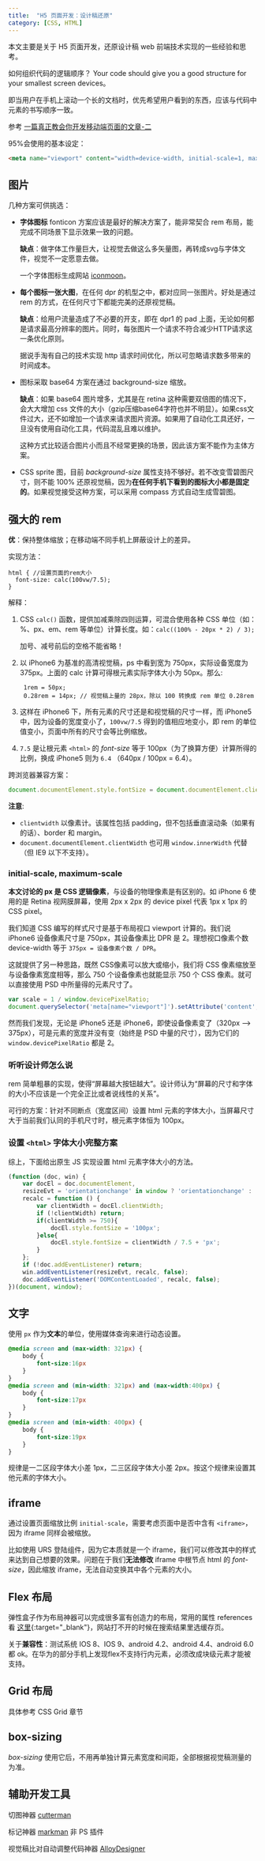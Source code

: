 ```yaml
---
title:  "H5 页面开发：设计稿还原"
category: [CSS, HTML]
---
```

本文主要是关于 H5 页面开发，还原设计稿 web 前端技术实现的一些经验和思考。

如何组织代码的逻辑顺序？ Your code should give you a good structure for your smallest screen devices。

即当用户在手机上滚动一个长的文档时，优先希望用户看到的东西，应该与代码中元素的书写顺序一致。

参考 [一篇真正教会你开发移动端页面的文章-二](http://hcysun.me/2015/10/19/%E4%B8%80%E7%AF%87%E7%9C%9F%E6%AD%A3%E6%95%99%E4%BC%9A%E4%BD%A0%E5%BC%80%E5%8F%91%E7%A7%BB%E5%8A%A8%E7%AB%AF%E9%A1%B5%E9%9D%A2%E7%9A%84%E6%96%87%E7%AB%A0-%E4%BA%8C/)

95%会使用的基本设定：

```html
<meta name="viewport" content="width=device-width, initial-scale=1, maximum-scale=1.0, minimum-scale=1.0, user-scalable=0">
```
<!--more-->

## 图片

几种方案可供挑选：

+ **字体图标** fonticon 方案应该是最好的解决方案了，能非常契合 rem 布局，能完成不同场景下显示效果一致的问题。

    **缺点**：做字体工作量巨大，让视觉去做这么多矢量图，再转成svg与字体文件，视觉不一定愿意去做。

    一个字体图标生成网站 [iconmoon](https://icomoon.io/)。

+ **每个图标一张大图**，在任何 dpr 的机型之中，都对应同一张图片。好处是通过 rem 的方式，在任何尺寸下都能完美的还原视觉稿。

    **缺点**：给用户流量造成了不必要的开支，即在 dpr1 的 pad 上面，无论如何都是请求最高分辨率的图片。同时，每张图片一个请求不符合减少HTTP请求这一条优化原则。

    据说手淘有自己的技术实现 http 请求时间优化，所以可忽略请求数多带来的时间成本。

+ 图标采取 base64 方案在通过 background-size 缩放。

    **缺点**：如果 base64 图片增多，尤其是在 retina 这种需要双倍图的情况下，会大大增加 css 文件的大小（gzip压缩base64字符也并不明显）。如果css文件过大，还不如增加一个请求来请求图片资源。如果用了自动化工具还好，一旦没有使用自动化工具，代码混乱且难以维护。

    这种方式比较适合图片小而且不经常更换的场景，因此该方案不能作为主体方案。

+ CSS sprite 图，目前 _background-size_ 属性支持不够好。若不改变雪碧图尺寸，则不能 100% 还原视觉稿，因为**在任何手机下看到的图标大小都是固定的**。如果视觉接受这种方案，可以采用 compass 方式自动生成雪碧图。

## 强大的 rem

**优**：保持整体缩放；在移动端不同手机上屏蔽设计上的差异。

实现方法：

    html { //设置页面的rem大小
      font-size: calc(100vw/7.5);
    }

解释：

1. CSS `calc()` 函数，提供加减乘除四则运算，可混合使用各种 CSS 单位（如：%、px、em、rem 等单位）计算长度。如：`calc((100% - 20px * 2) / 3);`

    <span class="t-blue">加号、减号前后的空格不能省略！</span>

2. 以 iPhone6 为基准的高清视觉稿，ps 中看到宽为 750px，实际设备宽度为 375px。上面的 calc 计算可得根元素实际字体大小为 50px。那么:

        1rem = 50px;
        0.28rem = 14px; // 视觉稿上量的 28px，除以 100 转换成 rem 单位 0.28rem

3. 这样在 iPhone6 下，所有元素的尺寸还是和视觉稿的尺寸一样，而 iPhone5 中，因为设备的宽度变小了，`100vw/7.5` 得到的值相应地变小，即 rem 的单位值变小，页面中所有的尺寸会等比例缩放。
4. `7.5` 是让根元素 `<html>` 的 _font-size_ 等于 100px（为了换算方便）计算所得的比例，换成 iPhone5 则为 `6.4` （640px / 100px = 6.4）。

跨浏览器兼容方案：

```javascript
document.documentElement.style.fontSize = document.documentElement.clientWidth / 7.5 + 'px'
```

**注意**:

+ `clientwidth` 以像素计。该属性包括 padding，但不包括垂直滚动条（如果有的话）、border 和 margin。
+ `document.documentElement.clientWidth` 也可用 `window.innerWidth` 代替（但 IE9 以下不支持）。

### initial-scale, maximum-scale

**本文讨论的 px 是 CSS 逻辑像素**，与设备的物理像素是有区别的。如 iPhone 6 使用的是 Retina 视网膜屏幕，使用 2px x 2px 的 device pixel 代表 1px x 1px 的 CSS pixel。

我们知道 CSS 编写的样式尺寸是基于布局视口 viewport 计算的。我们说 iPhone6 设备像素尺寸是 750px，其设备像素比 DPR 是 2。理想视口像素个数 device-width 等于 `375px = 设备像素个数 / DPR`。

这就提供了另一种思路，既然 CSS像素可以放大或缩小，我们将 CSS 像素缩放至与设备像素宽度相等，那么 750 个设备像素也就能显示 750 个 CSS 像素。就可以直接使用 PSD 中所量得的元素尺寸了。

```javascript
var scale = 1 / window.devicePixelRatio;
document.querySelector('meta[name="viewport"]').setAttribute('content','width=device-width,initial-scale=' + scale + ', maximum-scale=' + scale + ', minimum-scale=' + scale + ', user-scalable=no');
```

然而我们发现，无论是 iPhone5 还是 iPhone6，即使设备像素变了（320px ——> 375px），可是元素的宽度并没有变（始终是 PSD 中量的尺寸），因为它们的 `window.devicePixelRatio` 都是 2。

### 听听设计师怎么说

rem 简单粗暴的实现，使得“屏幕越大按钮越大”。设计师认为“屏幕的尺寸和字体的大小不应该是一个完全正比或者说线性的关系”。

可行的方案：针对不同断点（宽度区间）设置 html 元素的字体大小，当屏幕尺寸大于当前我们认同的手机尺寸时，根元素字体恒为 100px。

### 设置 `<html>` 字体大小完整方案

综上，下面给出原生 JS 实现设置 html 元素字体大小的方法。

```javascript
(function (doc, win) {
    var docEl = doc.documentElement,
    resizeEvt = 'orientationchange' in window ? 'orientationchange' : 'resize',
    recalc = function () {
        var clientWidth = docEl.clientWidth;
        if (!clientWidth) return;
        if(clientWidth >= 750){
            docEl.style.fontSize = '100px';
        }else{
            docEl.style.fontSize = clientWidth / 7.5 + 'px';
        }
    };
    if (!doc.addEventListener) return;
    win.addEventListener(resizeEvt, recalc, false);
    doc.addEventListener('DOMContentLoaded', recalc, false);
})(document, window);
```

## 文字

使用 `px` 作为**文本**的单位，使用媒体查询来进行动态设置。

```css
@media screen and (max-width: 321px) {
    body {
        font-size:16px
    }
}
@media screen and (min-width: 321px) and (max-width:400px) {
    body {
        font-size:17px
    }
}
@media screen and (min-width: 400px) {
    body {
        font-size:19px
    }
}
```

规律是一二区段字体大小差 1px，二三区段字体大小差 2px。按这个规律来设置其他元素的字体大小。

## iframe

通过设置页面缩放比例 `initial-scale`，需要考虑页面中是否中含有 `<iframe>`，因为 iframe 同样会被缩放。

比如使用 URS 登陆组件，因为它本质就是一个 iframe，我们可以修改其中的样式来达到自己想要的效果。问题在于我们**无法修改** iframe 中根节点 html 的 _font-size_，因此缩放 iframe，无法自动变换其中各个元素的大小。

## Flex 布局

弹性盒子作为布局神器可以完成很多富有创造力的布局，常用的属性 references 看 [这里](https://css-tricks.com/snippets/css/a-guide-to-flexbox/){:target="_blank"}，网站打不开的时候在搜索结果里选缓存页。

关于**兼容性**：测试系统 IOS 8、IOS 9、android 4.2、android 4.4、android 6.0 都 ok。在华为的部分手机上发现flex不支持行内元素，必须改成块级元素才能被支持。

## Grid 布局

具体参考 CSS Grid 章节

## box-sizing

_box-sizing_ 使用它后，不用再单独计算元素宽度和间距，全部根据视觉稿测量的为准。

## 辅助开发工具

切图神器 [cutterman](http://www.cutterman.cn/zh/cutterman)

标记神器 [markman](http://www.getmarkman.com/) 非 PS 插件

视觉稿比对自动调整代码神器 [AlloyDesigner](http://alloyteam.github.io/AlloyDesigner/)


